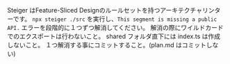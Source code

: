Steiger はFeature-Sliced Designのルールセットを持つアーキテクチャリンターです。
`npx steiger ./src` を実行し、`This segment is missing a public API.` エラーを段階的に１つずつ解消してください。
解消の際にワイルドカードでのエクスポートは行わないこと。
shared フォルダ直下には index.ts は作成しないこと。
１つ解消する事にコミットすること。(plan.md はコミットしない)
